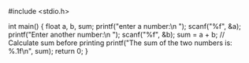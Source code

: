 #include <stdio.h>

int main() {
    float a, b, sum;
    printf("enter a number:\n ");
    scanf("%f", &a);
    printf("Enter another number:\n ");
    scanf("%f", &b);
    sum = a + b; // Calculate sum before printing
    printf("The sum of the two numbers is: %.1f\n", sum);
    return 0;
}
